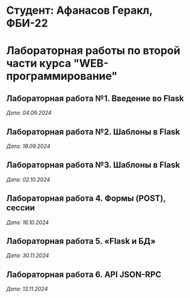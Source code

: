 # Студент: Афанасов Геракл, ФБИ-22

# Лабораторная работы по второй части курса "WEB-программирование"

## Лабораторная работа №1. Введение во Flask

*Дата: 04.09.2024*

## Лабораторная работа №2. Шаблоны в Flask

*Дата: 18.09.2024*


## Лабораторная работа №3. Шаблоны в Flask

*Дата: 02.10.2024*

## Лабораторная работа 4. Формы (POST), сессии

*Дата: 16.10.2024*

## Лабораторная работа 5. «Flask и БД»

*Дата: 30.11.2024*

## Лабораторная работа 6. API JSON-RPC

*Дата: 13.11.2024*